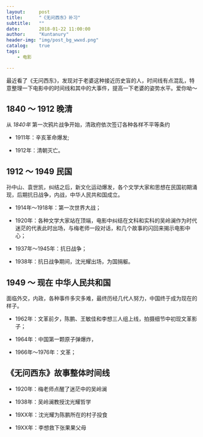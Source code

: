 ```yaml
---
layout:     post
title:      "《无问西东》补习"
subtitle:   ""
date:       2018-01-22 11:00:00
author:     "Kuntanury"
header-img: "img/post_bg_wwxd.png"
catalog:    true
tags:
    - 电影

---
```

最近看了《无问西东》，发现对于老婆这种接近历史盲的人，时间线有点混乱，特意整理一下电影中的时间线和其中的大事件，提高一下老婆的姿势水平。爱你呦～

## 1840 ～ 1912 晚清

从 *1840年* 第一次鸦片战争开始，清政府依次签订各种各样不平等条约

* 1911年：辛亥革命爆发;

* 1912年：清朝灭亡。

## 1912 ～ 1949 民国

孙中山、袁世凯，纠结之后，新文化运动爆发，各个文学大家和思想在民国初期涌现，后期抗日战争，内战，中华人民共和国成立。

* 1914年～1918年：第一次世界大战；

* 1920年：各种文学大家站在顶端，电影中纠结在文科和实科的吴岭澜作为时代迷茫的代表此时出场，与梅老师一段对话，和几个故事的闪回来揭示电影中心；

* 1937年～1945年：抗日战争；

* 1938年：抗日战争期间，沈光耀出场，为国捐躯。

## 1949 ～ 现在 中华人民共和国

面临外交，内政，各种事件多灾多难，最终历经几代人努力，中国终于成为现在的样子。

* 1962年：文革前夕，陈鹏、王敏佳和李想三人组上线，拍摄细节中初现文革影子；

* 1964年：中国第一颗原子弹爆炸，

* 1966年～1976年：文革；


## 《无问西东》故事整体时间线



* 1920年：梅老师点醒了迷茫中的吴岭澜

* 1938年：吴岭澜教授沈光耀哲学

* 19XX年：沈光耀为陈鹏所在的村子投食

* 19XX年：李想救下张果果父母
